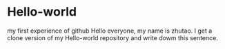 # Hello-world
my first experience of github
Hello everyone, my name is zhutao.
I get a clone version of my Hello-world repository and write dowm this sentence.
